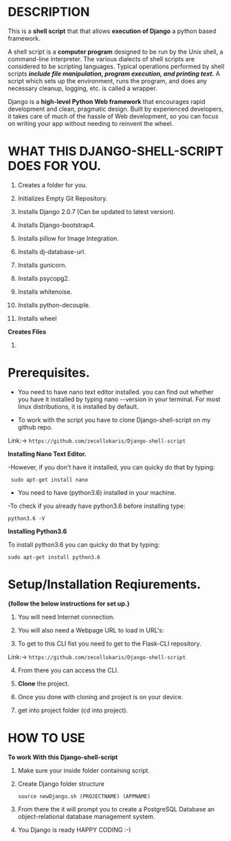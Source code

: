 # DESCRIPTION 

This is a **shell script** that that allows **execution of Django** a python based framework.

A shell script is a **computer program** designed to be run by the Unix shell, a command-line interpreter. The various dialects of shell scripts are considered to be scripting languages. Typical operations performed by shell scripts ***include file manipulation, program execution, and printing text.*** A script which sets up the environment, runs the program, and does any necessary cleanup, logging, etc. is called a wrapper.

Django is a **high-level Python Web framework** that encourages rapid development and clean, pragmatic design. Built by experienced developers, it takes care of much of the hassle of Web development, so you can focus on writing your app without needing to reinvent the wheel.

# WHAT THIS DJANGO-SHELL-SCRIPT DOES FOR YOU.

1. Creates a folder for you.

2. Initializes Empty Git Repository.

3. Installs Django 2.0.7 (Can be updated to latest version).

4. Installs Django-bootstrap4.

5. Installs pillow for Image Integration.

6. Installs dj-database-url.

7. Installs gunicorn.

8. Installs psycopg2.

9. Installs whitenoise.

10. Installs python-decouple.

11. Installs wheel

**Creates Files**

1. 


# Prerequisites.

* You need to have nano text editor installed. you can find out whether you have it installed by typing nano --version in your terminal. For most linux distributions, it is installed by default. 

* To work with the script you have to clone Django-shell-script on my github repo. 

Link:->  ```https://github.com/zecollokaris/Django-shell-script```

**Installing Nano Text Editor.**

-However, if you don't have it installed, you can quicky do that by typing:


```
 sudo apt-get install nano
```

* You need to have (python3.6) installed in your machine.

-To check if you already have python3.6 before installing type:



```
python3.6 -V
```

**Installing Python3.6**

To install python3.6 you can quicky do that by typing:



```
sudo apt-get install python3.6
```

# Setup/Installation Reqiurements.

**{follow the below instructions for set up.}**

1. You will need Internet connection.

2. You will also need a Webpage URL to load in URL's:

3. To get to this CLI fist you need to get to the Flask-CLI repository. 

Link:-> ```https://github.com/zecollokaris/Django-shell-script```

4. From there you can access the CLI.

5. **Clone** the project.

6. Once you done with cloning and project is on your device.

7. get into project folder (cd into project). 

# HOW TO USE

**To work With this Django-shell-script**

1. Make sure your inside folder containing script.

2. Create Django folder structure

    ```
    source newDjango.sh (PROJECTNAME) (APPNAME)
    ```

3. From there the it will prompt you to create a PostgreSQL Database an object-relational database management system.

4. You Django is ready HAPPY CODING :-)
